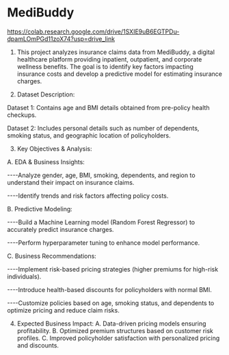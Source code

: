 # MediBuddy
https://colab.research.google.com/drive/1SXIE9uB6EGTPDu-dpamLOmPGd11zoX74?usp=drive_link
1. This project analyzes insurance claims data from MediBuddy, a digital healthcare platform providing inpatient, outpatient, and corporate wellness benefits. The goal is to identify key factors impacting insurance costs and develop a predictive model for estimating insurance charges.

2. Dataset Description:

Dataset 1: Contains age and BMI details obtained from pre-policy health checkups.

Dataset 2: Includes personal details such as number of dependents, smoking status, and geographic location of policyholders.

3. Key Objectives & Analysis:

A. EDA & Business Insights:

----Analyze gender, age, BMI, smoking, dependents, and region to understand their impact on insurance claims.

----Identify trends and risk factors affecting policy costs.

B. Predictive Modeling:

----Build a Machine Learning model (Random Forest Regressor) to accurately predict insurance charges.

----Perform hyperparameter tuning to enhance model performance.

C. Business Recommendations:

----Implement risk-based pricing strategies (higher premiums for high-risk individuals).

----Introduce health-based discounts for policyholders with normal BMI.

----Customize policies based on age, smoking status, and dependents to optimize pricing and reduce claim risks.

4. Expected Business Impact:
A. Data-driven pricing models ensuring profitability.
B. Optimized premium structures based on customer risk profiles.
C. Improved policyholder satisfaction with personalized pricing and discounts.
